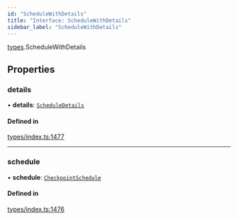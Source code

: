 ```yaml
---
id: "ScheduleWithDetails"
title: "Interface: ScheduleWithDetails"
sidebar_label: "ScheduleWithDetails"
---
```


[types](../../../modules/Types/Types.md).ScheduleWithDetails

## Properties

### details

• **details**: [`ScheduleDetails`](../../API/Entities/CheckpointSchedule/Types/ScheduleDetails/ScheduleDetails.md)

#### Defined in

[types/index.ts:1477](https://github.com/PolymeshAssociation/polymesh-sdk/blob/daafaa68f/src/types/index.ts#L1477)

___

### schedule

• **schedule**: [`CheckpointSchedule`](../../../classes/API/Entities/CheckpointSchedule/CheckpointSchedule.md)

#### Defined in

[types/index.ts:1476](https://github.com/PolymeshAssociation/polymesh-sdk/blob/daafaa68f/src/types/index.ts#L1476)
